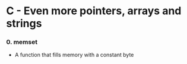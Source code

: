 # **C - Even more pointers, arrays and strings**

### **0. memset**
- A function that fills memory with a constant byte
